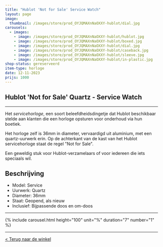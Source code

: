 ```yaml
---
title: "Hublot 'Not for Sale' Service Watch"
layout: page
image: 
  thumbnail: /images/store/prod_OYJQMAXnNaOXXY-hublot/dial.jpg
carousels:
  - images: 
    - image: /images/store/prod_OYJQMAXnNaOXXY-hublot/hublot.jpg
    - image: /images/store/prod_OYJQMAXnNaOXXY-hublot/boxed.jpg
    - image: /images/store/prod_OYJQMAXnNaOXXY-hublot/dial.jpg
    - image: /images/store/prod_OYJQMAXnNaOXXY-hublot/caseback.jpg
    - image: /images/store/prod_OYJQMAXnNaOXXY-hublot/sleeve.jpg
    - image: /images/store/prod_OYJQMAXnNaOXXY-hublot/in-plastic.jpg
shop-status: gereserveerd
item-type: horloge
date: 12-11-2023
prijs: 1000
---
```


## Hublot 'Not for Sale' Quartz - Service Watch


***

Het _servicehorloge_, een soort beleefdheidsdingetje dat Hublot beschikbaar stelde aan klanten die een horloge opsturen voor onderhoud via hun boetiek. 

Het horloge zelf is 36mm in diameter, vervaardigd uit aluminium, met een quartz-uurwerk erin. Op de achterkant van de kast van het Hublot servicehorloge staat de regel "Not for Sale".

Een geweldig stuk voor Hublot-verzamelaars of voor iedereen die iets speciaals wil.

## Beschrijving
* Model: Service
* Uurwerk: Quartz
* Diameter: 36mm
* Staat: Geopend, als nieuw
* Inclusief: Bijpassende doos en om-doos

***

{% include carousel.html height="100" unit="%" duration="7" number="1" %}

***

[< Terug naar de winkel](/winkel)

